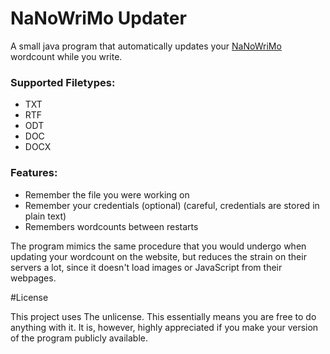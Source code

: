 # NaNoWriMo Updater

A small java program that automatically updates your [NaNoWriMo](https://nanowrimo.org/) wordcount while you write.

### Supported Filetypes:
 - TXT
 - RTF
 - ODT
 - DOC
 - DOCX

### Features:
 - Remember the file you were working on
 - Remember your credentials (optional) (careful, credentials are stored in plain text)
 - Remembers wordcounts between restarts

The program mimics the same procedure that you would undergo when updating your wordcount on the website, but reduces the strain on their servers a lot, since it doesn't load images or JavaScript from their webpages.

#License

This project uses The unlicense.
This essentially means you are free to do anything with it.
It is, however, highly appreciated if you make your version of the program publicly available.
